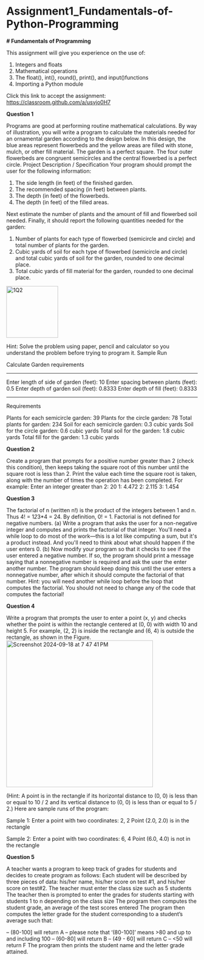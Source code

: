# Assignment1_Fundamentals-of-Python-Programming

**# Fundamentals of Programming**

This assignment will give you experience on the use of:

1. Integers and floats
2. Mathematical operations
3. The float(), int(), round(), print(), and input()functions
4. Importing a Python module

Click this link to accept the assignment: https://classroom.github.com/a/usvjo0H7 

**Question 1**

Programs are good at performing routine mathematical calculations. By way of illustration, you will write a program to calculate the materials needed for an ornamental garden according to the design below. In this design, the blue areas represent flowerbeds and the yellow areas are filled with stone, mulch, or other fill material. The garden is a perfect square. The four outer flowerbeds are congruent semicircles and the central flowerbed is a perfect circle.
Project Description / Specification
Your program should prompt the user for the following information:
1. The side length (in feet) of the finished garden.
2. The recommended spacing (in feet) between plants.
3. The depth (in feet) of the flowerbeds.
4. The depth (in feet) of the filled areas.

Next estimate the number of plants and the amount of fill and flowerbed soil needed.
Finally, it should report the following quantities needed for the garden:
1. Number of plants for each type of flowerbed (semicircle and circle) and total number of plants for the garden.
2. Cubic yards of soil for each type of flowerbed (semicircle and circle) and total cubic yards of soil for the garden, rounded to one decimal place.
3. Total cubic yards of fill material for the garden, rounded to one decimal place.
    
<img width="136" alt="1Q2" src="https://github.com/user-attachments/assets/1ff1f546-f67d-47d9-a86a-983331c4cb7a">

Hint: Solve the problem using paper, pencil and calculator so you understand the problem before trying to program it.
Sample Run

Calculate Garden requirements

-----------------------------

Enter length of side of garden (feet): 10
Enter spacing between plants (feet): 0.5
Enter depth of garden soil (feet): 0.8333
Enter depth of fill (feet): 0.8333

-----------------------------

Requirements

Plants for each semicircle garden: 39
Plants for the circle garden: 78
Total plants for garden: 234
Soil for each semicircle garden: 0.3 cubic yards
Soil for the circle garden: 0.6 cubic yards
Total soil for the garden: 1.8 cubic yards
Total fill for the garden: 1.3 cubic yards

**Question 2**

Create a program that prompts for a positive number greater than 2 (check this condition), then keeps taking the square root of this number until the square root is less than 2. Print the value each time the square root is taken, along with the number of times the operation has been completed. For example:
Enter an integer greater than 2: 20
1: 4.472
2: 2.115
3: 1.454

**Question 3**

The factorial of n (written n!) is the product of the integers between 1 and n. Thus 4! = 1*2*3*4 = 24. By definition, 0! = 1. Factorial is not defined for negative numbers.
(a) Write a program that asks the user for a non-negative integer and computes and prints the factorial of that integer. You'll need a while loop to do most of the work—this is a lot like computing a sum, but it's a product instead. And you'll need to think about what should happen if the user enters 0.
(b) Now modify your program so that it checks to see if the user entered a negative number. If so, the program should print a message saying that a nonnegative number is required and ask the user the enter another number. The program should keep doing this until the user enters a nonnegative number, after which it should compute the factorial of that number. Hint: you will need another while loop before the loop that computes the factorial. You should not need to change any of the code that computes the factorial!

**Question 4**

Write a program that prompts the user to enter a point (x, y) and checks whether the point is within the rectangle centered at (0, 0) with width 10 and height 5. For example, (2, 2) is inside the rectangle and (6, 4) is outside the rectangle, as shown in the Figure. 
<img width="386" alt="Screenshot 2024-09-18 at 7 47 41 PM" src="https://github.com/user-attachments/assets/a11e3e98-f47b-466e-a774-b1a982242af7">

(Hint: A point is in the rectangle if its horizontal distance to (0, 0) is less than or equal to 10 / 2 and its vertical distance to (0, 0) is less than or equal to 5 / 2.) 
Here are sample runs of the program:

Sample 1:
Enter a point with two coordinates: 2, 2
Point (2.0, 2.0) is in the rectangle

Sample 2:
Enter a point with two coordinates: 6, 4
Point (6.0, 4.0) is not in the rectangle

**Question 5**

A teacher wants a program to keep track of grades for students and decides to create program as follows:
Each student will be described by three pieces of data: his/her name, his/her score on test #1, and his/her score on test#2.
The teacher must enter the class size such as 5 students 
The teacher then is prompted to enter the grades for students starting with students 1 to n depending on the class size
The program then computes the student grade, an average of the test scores entered
The program then computes the letter grade for the student corresponding to a student’s average such that:

– (80-100] will return A – please note that ‘(80-100]’ means >80 and up to and including 100 
– (60-80] will return B
– (49 - 60] will return C
– <50 will return F
The program then prints the student name and the letter grade attained.
